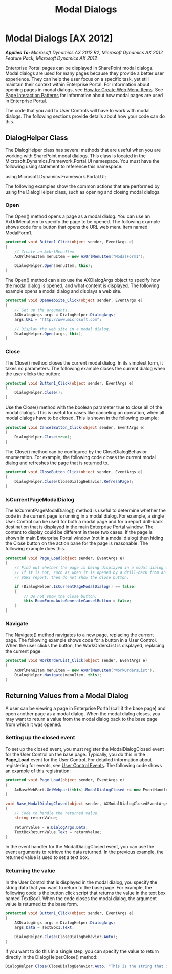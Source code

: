 ﻿---
title: Modal Dialogs
TOCTitle: Modal Dialogs
ms:assetid: 2ebce1b1-efd3-4634-bd34-89b9388bf705
ms:mtpsurl: https://msdn.microsoft.com/en-us/library/Hh830902(v=AX.60)
ms:contentKeyID: 45260822
ms.date: 11/07/2012
mtps_version: v=AX.60
dev_langs:
- csharp
---

# Modal Dialogs [AX 2012]


_**Applies To:** Microsoft Dynamics AX 2012 R2, Microsoft Dynamics AX 2012 Feature Pack, Microsoft Dynamics AX 2012_

Enterprise Portal pages can be displayed in SharePoint modal dialogs. Modal dialogs are used for many pages because they provide a better user experience. They can help the user focus on a specific task, yet still maintain their context within Enterprise Portal. For information about opening pages in modal dialogs, see [How to: Create Web Menu Items](how-to-create-web-menu-items.md). See [Page Interaction Patterns](page-interaction-patterns.md) for information about how modal pages are used in Enterprise Portal.

The code that you add to User Controls will have to work with modal dialogs. The following sections provide details about how your code can do this.

## DialogHelper Class

The DialogHelper class has several methods that are useful when you are working with SharePoint modal dialogs. This class is located in the Microsoft.Dynamics.Framework.Portal.UI namespace. You must have the following using statement to reference this namespace:

using Microsoft.Dynamics.Framework.Portal.UI;

The following examples show the common actions that are performed by using the DialogHelper class, such as opening and closing modal dialogs.

### Open

The Open() method opens a page as a modal dialog. You can use an AxUrlMenuItem to specify the page to be opened. The following example shows code for a button that opens the URL web menu item named ModalForm1.

``` csharp
protected void Button1_Click(object sender, EventArgs e)
{
    // Create an AxUrlMenuItem
    AxUrlMenuItem menuItem = new AxUrlMenuItem("ModalForm1");

    DialogHelper.Open(menuItem, this);
}
```

The Open() method can also use the AXDialogArgs object to specify how the modal dialog is opened, and what content is displayed. The following example opens a modal dialog and displays a web site.

``` csharp
protected void OpenWebSite_Click(object sender, EventArgs e)
{
    // Set up the arguments.
    AXDialogArgs args = DialogHelper.DialogArgs;
    args.URL = "http://www.microsoft.com";

    // Display the web site in a modal dialog.
    DialogHelper.Open(args, this);
}
```

### Close

The Close() method closes the current modal dialog. In its simplest form, it takes no parameters. The following example closes the current dialog when the user clicks the button:

``` csharp
protected void Button1_Click(object sender, EventArgs e)
{
    DialogHelper.Close();
}
```

Use the Close() method with the boolean parameter true to close all of the modal dialogs. This is useful for cases like canceling an operation, when all modal dialogs have to be closed. This is shown in the following example:

``` csharp
protected void CancelButton_Click(object sender, EventArgs e)
{
    DialogHelper.Close(true);
}
```

The Close() method can be configured by the CloseDialogBehavior enumeration. For example, the following code closes the current modal dialog and refreshes the page that is returned to.

``` csharp
protected void CloseButton_Click(object sender, EventArgs e)
{
    DialogHelper.Close(CloseDialogBehavior.RefreshPage);
}
```

### IsCurrentPageModalDialog

The IsCurrentPageModalDialog() method is useful to determine whether the code in the current page is running in a modal dialog. For example, a single User Control can be used for both a modal page and for a report drill-back destination that is displayed in the main Enterprise Portal window. The content to display could be different in these two cases. If the page is shown in main Enterprise Portal window (not in a modal dialog) then hiding the Close button on the action pane for the page is reasonable. The following example does this.

``` csharp
protected void Page_Load(object sender, EventArgs e)
{
    // Find out whether the page is being displayed in a modal dialog window.
    // If it is not, such as when it is opened by a drill-back from an
    // SSRS report, then do not show the Close button.

    if (DialogHelper.IsCurrentPageModalDialog() == false)
    {
        // Do not show the Close button.
        this.RoomForm.AutoGenerateCancelButton = false;
    }
}
```

### Navigate

The Navigate() method navigates to a new page, replacing the current page. The following example shows code for a button in a User Control. When the user clicks the button, the WorkOrdersList is displayed, replacing the current page.

``` csharp
protected void WorkOrderList_Click(object sender, EventArgs e)
{
    AxUrlMenuItem menuItem = new AxUrlMenuItem("WorkOrdersList");
    DialogHelper.Navigate(menuItem, this);
}
```

## Returning Values from a Modal Dialog

A user can be viewing a page in Enterprise Portal (call it the base page) and open another page as a modal dialog. When the modal dialog closes, you may want to return a value from the modal dialog back to the base page from which it was opened.

### Setting up the closed event

To set up the closed event, you must register the ModalDialogClosed event for the User Control on the base page. Typically, you do this in the **Page\_Load** event for the User Control. For detailed information about registering for events, see [User Control Events](user-control-events.md). The following code shows an example of this registration:

``` csharp
protected void Page_Load(object sender, EventArgs e)
{
    AxBaseWebPart.GetWebpart(this).ModalDialogClosed += new EventHandler<AXModalDialogClosedEventArgs>(Base_ModalDialogClosed);
}

void Base_ModalDialogClosed(object sender, AXModalDialogClosedEventArgs e)
{
    // Code to handle the returned value.
    string returnValue;

    returnValue = e.DialogArgs.Data;
    TextBoxReturnValue.Text = returnValue;
}
```

In the event handler for the ModalDialogClosed event, you can use the event arguments to retrieve the data returned. In the previous example, the returned value is used to set a text box.

### Returning the value

In the User Control that is displayed in the modal dialog, you specify the string data that you want to return to the base page. For example, the following code is the button click script that returns the value in the text box named TextBox1. When the code closes the modal dialog, the argument value is returned to the base form.

``` csharp
protected void Button1_Click(object sender, EventArgs e)
{
    AXDialogArgs args = DialogHelper.DialogArgs;
    args.Data = TextBox1.Text;

    DialogHelper.Close(CloseDialogBehavior.Auto);
}
```

If you want to do this in a single step, you can specify the value to return directly in the DialogHelper.Close() method:

``` csharp
DialogHelper.Close(CloseDialogBehavior.Auto, "This is the string that is returned");
```

